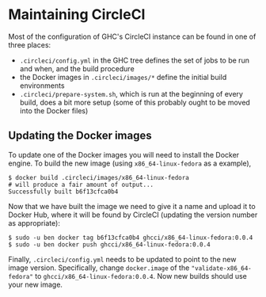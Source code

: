 # Maintaining CircleCI


Most of the configuration of GHC's CircleCI instance can be found in one of three places:

- `.circleci/config.yml` in the GHC tree defines the set of jobs to be run and when, and the build procedure
- the Docker images in `.circleci/images/*` define the initial build environments
- `.circleci/prepare-system.sh`, which is run at the beginning of every build, does a bit more setup (some of this probably ought to be moved into the Docker files)

## Updating the Docker images


To update one of the Docker images you will need to install the Docker engine. To build the new image (using `x86_64-linux-fedora` as a example),

```
$ docker build .circleci/images/x86_64-linux-fedora
# will produce a fair amount of output...
Successfully built b6f13cfca0b4
```


Now that we have built the image we need to give it a name and upload it to Docker Hub, where it will be found by CircleCI (updating the version number as appropriate):

```
$ sudo -u ben docker tag b6f13cfca0b4 ghcci/x86_64-linux-fedora:0.0.4
$ sudo -u ben docker push ghcci/x86_64-linux-fedora:0.0.4
```


Finally, `.circleci/config.yml` needs to be updated to point to the new image version. Specifically, change `docker.image` of the `"validate-x86_64-fedora"` to `ghcci/x86_64-linux-fedora:0.0.4`. Now new builds should use your new image.
